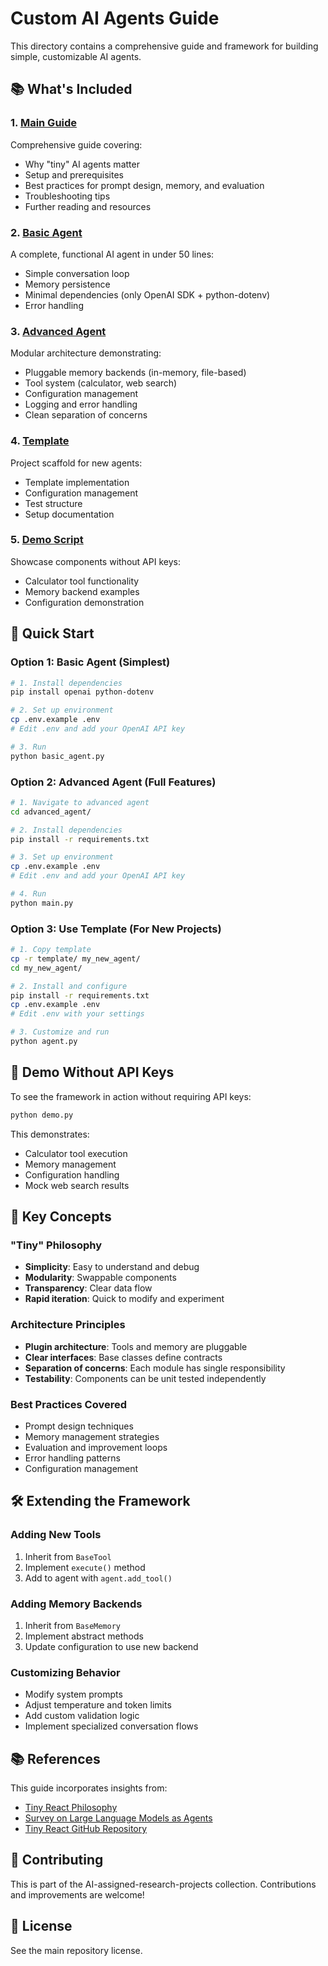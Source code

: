 # Custom AI Agents Guide

This directory contains a comprehensive guide and framework for building simple, customizable AI agents.

## 📚 What's Included

### 1. [Main Guide](ai-agents-guide.md)
Comprehensive guide covering:
- Why "tiny" AI agents matter
- Setup and prerequisites
- Best practices for prompt design, memory, and evaluation
- Troubleshooting tips
- Further reading and resources

### 2. [Basic Agent](basic_agent.py)
A complete, functional AI agent in under 50 lines:
- Simple conversation loop
- Memory persistence
- Minimal dependencies (only OpenAI SDK + python-dotenv)
- Error handling

### 3. [Advanced Agent](advanced_agent/)
Modular architecture demonstrating:
- Pluggable memory backends (in-memory, file-based)
- Tool system (calculator, web search)
- Configuration management
- Logging and error handling
- Clean separation of concerns

### 4. [Template](template/)
Project scaffold for new agents:
- Template implementation
- Configuration management
- Test structure
- Setup documentation

### 5. [Demo Script](demo.py)
Showcase components without API keys:
- Calculator tool functionality
- Memory backend examples
- Configuration demonstration

## 🚀 Quick Start

### Option 1: Basic Agent (Simplest)
```bash
# 1. Install dependencies
pip install openai python-dotenv

# 2. Set up environment
cp .env.example .env
# Edit .env and add your OpenAI API key

# 3. Run
python basic_agent.py
```

### Option 2: Advanced Agent (Full Features)
```bash
# 1. Navigate to advanced agent
cd advanced_agent/

# 2. Install dependencies
pip install -r requirements.txt

# 3. Set up environment
cp .env.example .env
# Edit .env and add your OpenAI API key

# 4. Run
python main.py
```

### Option 3: Use Template (For New Projects)
```bash
# 1. Copy template
cp -r template/ my_new_agent/
cd my_new_agent/

# 2. Install and configure
pip install -r requirements.txt
cp .env.example .env
# Edit .env with your settings

# 3. Customize and run
python agent.py
```

## 🔧 Demo Without API Keys

To see the framework in action without requiring API keys:

```bash
python demo.py
```

This demonstrates:
- Calculator tool execution
- Memory management
- Configuration handling
- Mock web search results

## 📖 Key Concepts

### "Tiny" Philosophy
- **Simplicity**: Easy to understand and debug
- **Modularity**: Swappable components
- **Transparency**: Clear data flow
- **Rapid iteration**: Quick to modify and experiment

### Architecture Principles
- **Plugin architecture**: Tools and memory are pluggable
- **Clear interfaces**: Base classes define contracts
- **Separation of concerns**: Each module has single responsibility
- **Testability**: Components can be unit tested independently

### Best Practices Covered
- Prompt design techniques
- Memory management strategies
- Evaluation and improvement loops
- Error handling patterns
- Configuration management

## 🛠 Extending the Framework

### Adding New Tools
1. Inherit from `BaseTool`
2. Implement `execute()` method
3. Add to agent with `agent.add_tool()`

### Adding Memory Backends
1. Inherit from `BaseMemory`
2. Implement abstract methods
3. Update configuration to use new backend

### Customizing Behavior
- Modify system prompts
- Adjust temperature and token limits
- Add custom validation logic
- Implement specialized conversation flows

## 📚 References

This guide incorporates insights from:
- [Tiny React Philosophy](https://markchur.ch/posts/tiny-react/)
- [Survey on Large Language Models as Agents](https://arxiv.org/abs/2210.03629)
- [Tiny React GitHub Repository](https://github.com/mark-church/tiny-react)

## 🤝 Contributing

This is part of the AI-assigned-research-projects collection. Contributions and improvements are welcome!

## 📝 License

See the main repository license.